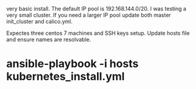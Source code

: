 very basic install. The default IP pool is 192.168.144.0/20. I was testing a very small cluster.
If you need a larger IP pool update both master init_cluster and calico.yml.


Expectes three centos 7 machines and SSH keys setup. Update hosts file and ensure names are resolvable. 


# ansible-playbook -i hosts kubernetes_install.yml 
